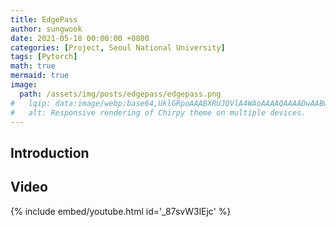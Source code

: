 ```yaml
---
title: EdgePass
author: sungwook
date: 2021-05-18 00:00:00 +0800
categories: [Project, Seoul National University]
tags: [Pytorch]
math: true
mermaid: true
image:
  path: /assets/img/posts/edgepass/edgepass.png
#   lqip: data:image/webp;base64,UklGRpoAAABXRUJQVlA4WAoAAAAQAAAADwAABwAAQUxQSDIAAAARL0AmbZurmr57yyIiqE8oiG0bejIYEQTgqiDA9vqnsUSI6H+oAERp2HZ65qP/VIAWAFZQOCBCAAAA8AEAnQEqEAAIAAVAfCWkAALp8sF8rgRgAP7o9FDvMCkMde9PK7euH5M1m6VWoDXf2FkP3BqV0ZYbO6NA/VFIAAAA
#   alt: Responsive rendering of Chirpy theme on multiple devices.
---
```


## Introduction



## Video

{% include embed/youtube.html id='_87svW3lEjc' %}

